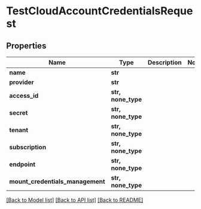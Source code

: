 # TestCloudAccountCredentialsRequest


## Properties

Name | Type | Description | Notes
------------ | ------------- | ------------- | -------------
**name** | **str** |  | 
**provider** | **str** |  | 
**access_id** | **str, none_type** |  | 
**secret** | **str, none_type** |  | 
**tenant** | **str, none_type** |  | 
**subscription** | **str, none_type** |  | 
**endpoint** | **str, none_type** |  | 
**mount_credentials_management** | **str, none_type** |  | 

[[Back to Model list]](../#documentation-for-models) [[Back to API list]](../#documentation-for-api-endpoints) [[Back to README]](../)


